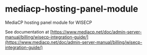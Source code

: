 # mediacp-hosting-panel-module
MediaCP hosting panel module for WISECP

See documentation at [https://www.mediacp.net/doc/admin-server-manual/billing/wisecp-integration-guide/](https://www.mediacp.net/doc/admin-server-manual/billing/wisecp-integration-guide/)
